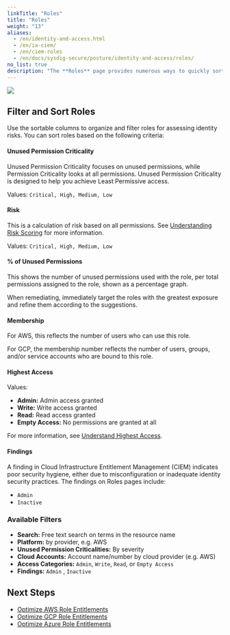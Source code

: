```yaml
---
linkTitle: "Roles"
title: "Roles"
weight: "13"
aliases:
  - /en/identity-and-access.html
  - /en/ia-ciem/
  - /en/ciem-roles
  - /en/docs/sysdig-secure/posture/identity-and-access/roles/
no_list: true
description: "The **Roles** page provides numerous ways to quickly sort, filter, and rank the detected role information to remediate identity risks associated with roles and their permissions."
---
```


![](/image/iam_roles.png)

## Filter and Sort Roles

Use the sortable columns to organize and filter roles for assessing identity risks. You can sort roles based on the following criteria:

#### Unused Permission Criticality

Unused Permission Criticality focuses on unused permissions, while Permission Criticality looks at all permissions. Unused Permission Criticality is designed to help you achieve Least Permissive access.

Values: `Critical, High, Medium, Low`

#### Risk

This is a calculation of risk based on all permissions. See [Understanding Risk Scoring](/en/docs/sysdig-secure/posture/identity-and-access/#understanding-risk-scoring) for more information.

Values: `Critical, High, Medium, Low`

#### % of Unused Permissions

This shows the number of unused permissions used with the role, per total permissions assigned to the role, shown as a percentage graph.

When remediating, immediately target the roles with the greatest exposure and refine them according to the suggestions.

#### Membership

For AWS, this reflects the number of users who can use this role.

For GCP, the membership number reflects the number of users, groups, and/or service accounts who are bound to this role.

#### Highest Access

Values:  

* **Admin:** Admin access granted
* **Write:** Write access granted
* **Read:** Read access granted
* **Empty Access:** No permissions are granted at all

For more information, see [Understand Highest Access](/en/docs/sysdig-secure/posture/identity-and-access/#understand-highest-access).

#### Findings

A finding in Cloud Infrastructure Entitlement Management (CIEM) indicates poor security hygiene, either due to misconfiguration or inadequate identity security practices. The findings on Roles pages include:

* `Admin`
* `Inactive`

### Available Filters

* **Search:** Free text search on terms in the resource name
* **Platform:** by provider, e.g. AWS
* **Unused Permission Criticalities:** By severity
* **Cloud Accounts:** Account name/number by cloud provider  (e.g. AWS)
* **Access Categories:** `Admin`, `Write`, `Read`, or `Empty Access`
* **Findings:** `Admin` , `Inactive`

## Next Steps

- [Optimize AWS Role Entitlements](/en/ciem-opt-aws-roles)
- [Optimize GCP Role Entitlements](/en/ciem-opt-gcp-roles)
- [Optimize Azure Role Entitlements](/en/ciem-azure-roles)
